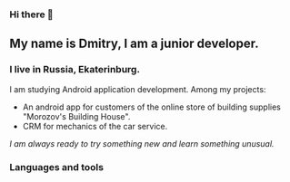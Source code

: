 ### Hi there 👋

## My name is Dmitry, I am a junior developer.
### I live in Russia, Ekaterinburg.

I am studying Android application development. 
Among my projects: 
- An android app for customers of the online store of building supplies "Morozov's Building House". 
- CRM for mechanics of the car service. 

*I am always ready to try something new and learn something unusual.*


### Languages and tools
   <i class="devicon-java-plain-wordmark"></i>
         
